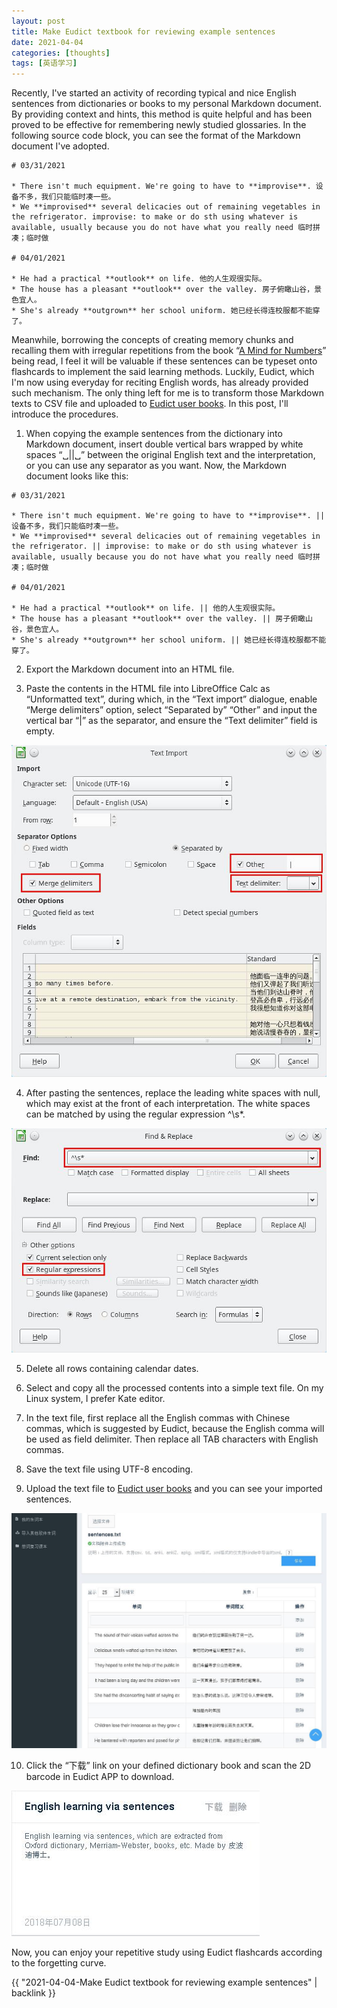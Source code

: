 ```yaml
---
layout: post
title: Make Eudict textbook for reviewing example sentences
date: 2021-04-04
categories: [thoughts]
tags: [英语学习]
---
```


Recently, I've started an activity of recording typical and nice English sentences from dictionaries or books to my personal Markdown document. By providing context and hints, this method is quite helpful and has been proved to be effective for remembering newly studied glossaries. In the following source code block, you can see the format of the Markdown document I've adopted.

```
# 03/31/2021

* There isn't much equipment. We're going to have to **improvise**. 设备不多，我们只能临时凑一些。
* We **improvised** several delicacies out of remaining vegetables in the refrigerator. improvise: to make or do sth using whatever is available, usually because you do not have what you really need 临时拼凑；临时做

# 04/01/2021

* He had a practical **outlook** on life. 他的人生观很实际。
* The house has a pleasant **outlook** over the valley. 房子俯瞰山谷，景色宜人。
* She's already **outgrown** her school uniform. 她已经长得连校服都不能穿了。
```

Meanwhile, borrowing the concepts of creating memory chunks and recalling them with irregular repetitions from the book “[A Mind for Numbers](https://book.douban.com/subject/25913349/)” being read, I feel it will be valuable if these sentences can be typeset onto flashcards to implement the said learning methods. Luckily, Eudict, which I'm now using everyday for reciting English words, has already provided such mechanism. The only thing left for me is to transform those Markdown texts to CSV file and uploaded to [Eudict user books](http://my.eudic.net/recite/userbooks). In this post, I'll introduce the procedures.

1. When copying the example sentences from the dictionary into Markdown document, insert double vertical bars wrapped by white spaces “␣||␣” between the original English text and the interpretation, or you can use any separator as you want. Now, the Markdown document looks like this:

```
# 03/31/2021

* There isn't much equipment. We're going to have to **improvise**. || 设备不多，我们只能临时凑一些。
* We **improvised** several delicacies out of remaining vegetables in the refrigerator. || improvise: to make or do sth using whatever is available, usually because you do not have what you really need 临时拼凑；临时做

# 04/01/2021

* He had a practical **outlook** on life. || 他的人生观很实际。
* The house has a pleasant **outlook** over the valley. || 房子俯瞰山谷，景色宜人。
* She's already **outgrown** her school uniform. || 她已经长得连校服都不能穿了。
```

2. Export the Markdown document into an HTML file.

3. Paste the contents in the HTML file into LibreOffice Calc as “Unformatted text”, during which, in the “Text import” dialogue, enable “Merge delimiters” option, select “Separated by” “Other” and input the vertical bar “|” as the separator, and ensure the “Text delimiter” field is empty.

![](/figures/p80949417.jpg)

4. After pasting the sentences, replace the leading white spaces with null, which may exist at the front of each interpretation. The white spaces can be matched by using the regular expression ^\\s\*.

![](/figures/p80949418.jpg)

5. Delete all rows containing calendar dates.

6. Select and copy all the processed contents into a simple text file. On my Linux system, I prefer Kate editor.

7. In the text file, first replace all the English commas with Chinese commas, which is suggested by Eudict, because the English comma will be used as field delimiter. Then replace all TAB characters with English commas.

8. Save the text file using UTF-8 encoding.

9. Upload the text file to [Eudict user books](http://my.eudic.net/recite/userbooks) and you can see your imported sentences.

![](/figures/p80949419.jpg)

10. Click the “下载” link on your defined dictionary book and scan the 2D barcode in Eudict APP to download.

![](/figures/p80949423.jpg)

Now, you can enjoy your repetitive study using Eudict flashcards according to the forgetting curve.

{{ "2021-04-04-Make Eudict textbook for reviewing example sentences" | backlink }}

